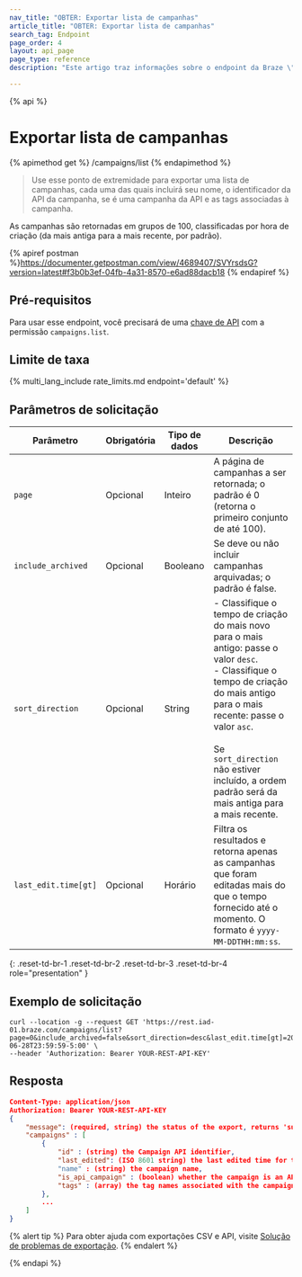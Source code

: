 ```yaml
---
nav_title: "OBTER: Exportar lista de campanhas"
article_title: "OBTER: Exportar lista de campanhas"
search_tag: Endpoint
page_order: 4
layout: api_page
page_type: reference
description: "Este artigo traz informações sobre o endpoint da Braze \"Exportar lista de campanhas\"."

---
```

{% api %}
# Exportar lista de campanhas
{% apimethod get %}
/campaigns/list
{% endapimethod %}

> Use esse ponto de extremidade para exportar uma lista de campanhas, cada uma das quais incluirá seu nome, o identificador da API da campanha, se é uma campanha da API e as tags associadas à campanha.

As campanhas são retornadas em grupos de 100, classificadas por hora de criação (da mais antiga para a mais recente, por padrão).

{% apiref postman %}https://documenter.getpostman.com/view/4689407/SVYrsdsG?version=latest#f3b0b3ef-04fb-4a31-8570-e6ad88dacb18 {% endapiref %}

## Pré-requisitos

Para usar esse endpoint, você precisará de uma [chave de API]({{site.baseurl}}/api/basics#rest-api-key/) com a permissão `campaigns.list`.

## Limite de taxa

{% multi_lang_include rate_limits.md endpoint='default' %}

## Parâmetros de solicitação

| Parâmetro | Obrigatória | Tipo de dados | Descrição |
| --------- | -------- | --------- | ----------- |
| `page` | Opcional | Inteiro | A página de campanhas a ser retornada; o padrão é 0 (retorna o primeiro conjunto de até 100). |
| `include_archived` | Opcional | Booleano | Se deve ou não incluir campanhas arquivadas; o padrão é false. |
| `sort_direction` | Opcional | String | \- Classifique o tempo de criação do mais novo para o mais antigo: passe o valor `desc`.<br> \- Classifique o tempo de criação do mais antigo para o mais recente: passe o valor `asc`. <br><br>Se `sort_direction` não estiver incluído, a ordem padrão será da mais antiga para a mais recente. |
| `last_edit.time[gt]` | Opcional | Horário | Filtra os resultados e retorna apenas as campanhas que foram editadas mais do que o tempo fornecido até o momento. O formato é `yyyy-MM-DDTHH:mm:ss`. |
{: .reset-td-br-1 .reset-td-br-2 .reset-td-br-3  .reset-td-br-4 role="presentation" }

## Exemplo de solicitação

```
curl --location -g --request GET 'https://rest.iad-01.braze.com/campaigns/list?page=0&include_archived=false&sort_direction=desc&last_edit.time[gt]=2020-06-28T23:59:59-5:00' \
--header 'Authorization: Bearer YOUR-REST-API-KEY'
```

## Resposta

```json
Content-Type: application/json
Authorization: Bearer YOUR-REST-API-KEY
{
    "message": (required, string) the status of the export, returns 'success' when completed without errors,
    "campaigns" : [
        {
            "id" : (string) the Campaign API identifier,
            "last_edited": (ISO 8601 string) the last edited time for the message
            "name" : (string) the campaign name,
            "is_api_campaign" : (boolean) whether the campaign is an API campaign,
            "tags" : (array) the tag names associated with the campaign formatted as strings
        },
        ...
    ]
}
```

{% alert tip %}
Para obter ajuda com exportações CSV e API, visite [Solução de problemas de exportação]({{site.baseurl}}/user_guide/data_and_analytics/export_braze_data/export_troubleshooting/).
{% endalert %}

{% endapi %}
